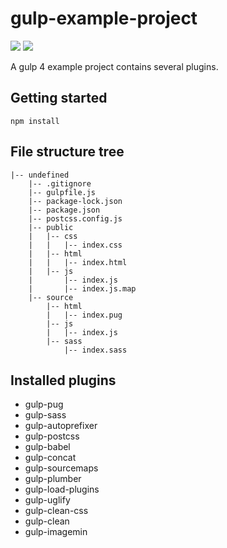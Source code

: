 # gulp-example-project
![](https://img.shields.io/github/license/a90100/gulp-example.svg)
![](https://img.shields.io/badge/gulp-4.0.2-yellow.svg)

A gulp 4 example project contains several plugins.

## Getting started
`npm install`

## File structure tree
```
|-- undefined
    |-- .gitignore
    |-- gulpfile.js
    |-- package-lock.json
    |-- package.json
    |-- postcss.config.js
    |-- public
    |   |-- css
    |   |   |-- index.css
    |   |-- html
    |   |   |-- index.html
    |   |-- js
    |       |-- index.js
    |       |-- index.js.map
    |-- source
        |-- html
        |   |-- index.pug
        |-- js
        |   |-- index.js
        |-- sass
            |-- index.sass
```

## Installed plugins
* gulp-pug
* gulp-sass
* gulp-autoprefixer
* gulp-postcss
* gulp-babel
* gulp-concat
* gulp-sourcemaps
* gulp-plumber
* gulp-load-plugins
* gulp-uglify
* gulp-clean-css
* gulp-clean
* gulp-imagemin
